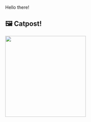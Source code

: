 Hello there!



## 🖼️ Catpost!

<sub>
    <img src="https://cdn2.thecatapi.com/images/MTg5NjkxNQ.jpg" height="256">
</sub>

